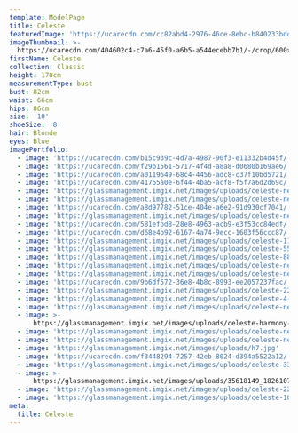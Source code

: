 ```yaml
---
template: ModelPage
title: Celeste
featuredImage: 'https://ucarecdn.com/cc82abd4-2976-46ce-8ebc-b840233bdd33/'
imageThumbnail: >-
  https://ucarecdn.com/404602c4-c7a6-45f0-a6b5-a544ecebb7b1/-/crop/600x832/0,0/-/preview/
firstName: Celeste
collection: Classic
height: 170cm
measurementType: bust
bust: 82cm
waist: 66cm
hips: 86cm
size: '10'
shoeSize: '8'
hair: Blonde
eyes: Blue
imagePortfolio:
  - image: 'https://ucarecdn.com/b15c939c-4d7a-4987-90f3-e11332b4d45f/'
  - image: 'https://ucarecdn.com/f29b1561-5717-4f4d-a8a8-d0680b169ae6/'
  - image: 'https://ucarecdn.com/a0119649-68c4-4456-adc8-c37f10bd5721/'
  - image: 'https://ucarecdn.com/41765a0e-6f44-4ba5-acf8-f5f7a6d2d69c/'
  - image: 'https://glassmanagement.imgix.net/images/uploads/celeste-new-8.jpg'
  - image: 'https://glassmanagement.imgix.net/images/uploads/celeste-new-.jpg'
  - image: 'https://ucarecdn.com/a8d97782-51ce-404e-a6e2-91d930cf7041/'
  - image: 'https://glassmanagement.imgix.net/images/uploads/celeste-new-1.jpg'
  - image: 'https://ucarecdn.com/581efbd8-28e8-4963-acb9-e3f53cc84edf/'
  - image: 'https://ucarecdn.com/d68e4b92-6167-4a74-9ecc-1603f56ccc87/'
  - image: 'https://glassmanagement.imgix.net/images/uploads/celeste-111.jpg'
  - image: 'https://glassmanagement.imgix.net/images/uploads/celeste-555.jpg'
  - image: 'https://glassmanagement.imgix.net/images/uploads/celeste-88888.jpg'
  - image: 'https://glassmanagement.imgix.net/images/uploads/celeste-new-5.jpg'
  - image: 'https://glassmanagement.imgix.net/images/uploads/celeste-new-25.jpg'
  - image: 'https://ucarecdn.com/9b6df572-36e8-4b8c-8993-ee2057237fac/'
  - image: 'https://glassmanagement.imgix.net/images/uploads/celeste-222222.jpg'
  - image: 'https://glassmanagement.imgix.net/images/uploads/celeste-4-.jpg'
  - image: 'https://glassmanagement.imgix.net/images/uploads/celeste-new-30.jpg'
  - image: >-
      https://glassmanagement.imgix.net/images/uploads/celeste-harmony-camilla-kirk-photography-web-35.jpg
  - image: 'https://glassmanagement.imgix.net/images/uploads/celeste-new-13.jpg'
  - image: 'https://glassmanagement.imgix.net/images/uploads/celeste-new-17.jpg'
  - image: 'https://glassmanagement.imgix.net/images/uploads/h7.jpg'
  - image: 'https://ucarecdn.com/f3448294-7257-42eb-8024-d394a5522a12/'
  - image: 'https://glassmanagement.imgix.net/images/uploads/celeste-333.jpg'
  - image: >-
      https://glassmanagement.imgix.net/images/uploads/35618149_1826107954362525_5394905895064829952_n.jpg
  - image: 'https://glassmanagement.imgix.net/images/uploads/celeste-222.jpg'
  - image: 'https://glassmanagement.imgix.net/images/uploads/celeste-1010101.jpg'
meta:
  title: Celeste
---
```


